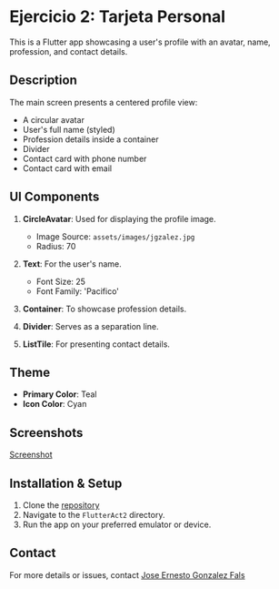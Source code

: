 # Ejercicio 2: Tarjeta Personal

This is a Flutter app showcasing a user's profile with an avatar, name, profession, and contact details.

## Description

The main screen presents a centered profile view:
- A circular avatar
- User's full name (styled)
- Profession details inside a container
- Divider
- Contact card with phone number
- Contact card with email

## UI Components

1. **CircleAvatar**: Used for displaying the profile image.
   - Image Source: `assets/images/jgzalez.jpg`
   - Radius: 70

2. **Text**: For the user's name.
   - Font Size: 25
   - Font Family: 'Pacifico'

3. **Container**: To showcase profession details.

4. **Divider**: Serves as a separation line.

5. **ListTile**: For presenting contact details.

## Theme

- **Primary Color**: Teal
- **Icon Color**: Cyan

## Screenshots

[Screenshot](https://github.com/jgzalez/FlutterAct1/blob/master/FlutterAct2/assets/images/sc.jpeg)

## Installation & Setup

1. Clone the [repository](https://github.com/jgzalez/FlutterAct1)
2. Navigate to the `FlutterAct2` directory.
3. Run the app on your preferred emulator or device.

## Contact

For more details or issues, contact [Jose Ernesto Gonzalez Fals](mailto:Kingdd2367@gmail.com)

